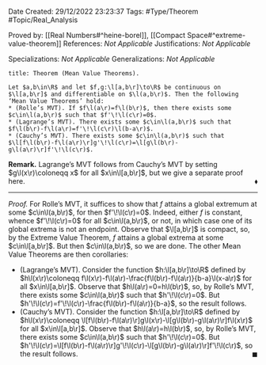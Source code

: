 <div class="topSpace"></div>

Date Created: 29/12/2022 23:23:37
Tags: #Type/Theorem #Topic/Real_Analysis

Proved by: [[Real Numbers#^heine-borel]], [[Compact Space#^extreme-value-theorem]]
References: <i>Not Applicable</i>
Justifications: <i>Not Applicable</i>

Specializations: <i>Not Applicable</i>
Generalizations: <i>Not Applicable</i>

``` ad-Theorem
title: Theorem (Mean Value Theorems).

Let $a,b\in\R$ and let $f,g:\l[a,b\r]\to\R$ be continuous on $\l[a,b\r]$ and differentiable on $\l(a,b\r)$. Then the following ‘Mean Value Theorems’ hold:
* (Rolle’s MVT). If $f\l(a\r)=f\l(b\r)$, then there exists some $c\in\l(a,b\r)$ such that $f'\!\l(c\r)=0$.
* (Lagrange’s MVT). There exists some $c\in\l(a,b\r)$ such that $f\l(b\r)-f\l(a\r)=f'\!\l(c\r)\l(b-a\r)$.
* (Cauchy’s MVT). There exists some $c\in\l(a,b\r)$ such that $\l[f\l(b\r)-f\l(a\r)\r]g'\!\l(c\r)=\l[g\l(b\r)-g\l(a\r)\r]f'\!\l(c\r)$.

```

<b>Remark.</b> Lagrange’s MVT follows from Cauchy’s MVT by setting $g\l(x\r)\coloneqq x$ for all $x\in\l[a,b\r]$, but we give a separate proof here.<span style="float:right;">$\blacklozenge$</span>

---

<i>Proof.</i> For Rolle’s MVT, it suffices to show that $f$ attains a global extremum at some $c\in\l(a,b\r)$, for then $f'\!\l(c\r)=0$. Indeed, either $f$ is constant, whence $f'\!\l(c\r)=0$ for all $c\in\l(a,b\r)$, or not, in which case one of its global extrema is not an endpoint. Observe that $\l[a,b\r]$ is compact, so, by the Extreme Value Theorem, $f$ attains a global extrema at some $c\in\l[a,b\r]$. But then $c\in\l(a,b\r)$, so we are done. The other Mean Value Theorems are then corollaries:

* (Lagrange’s MVT). Consider the function $h:\l[a,b\r]\to\R$ defined by $h\l(x\r)\coloneqq f\l(x\r)-f\l(a\r)-\frac{f\l(b\r)-f\l(a\r)}{b-a}\l(x-a\r)$ for all $x\in\l[a,b\r]$. Observe that $h\l(a\r)=0=h\l(b\r)$, so, by Rolle’s MVT, there exists some $c\in\l(a,b\r)$ such that $h'\!\l(c\r)=0$. But $h'\!\l(c\r)=f'\!\l(c\r)-\frac{f\l(b\r)-f\l(a\r)}{b-a}$, so the result follows.
* (Cauchy’s MVT). Consider the function $h:\l[a,b\r]\to\R$ defined by $h\l(x\r)\coloneqq \l[f\l(b\r)-f\l(a\r)\r]g\l(x\r)-\l[g\l(b\r)-g\l(a\r)\r]f\l(x\r)$ for all $x\in\l[a,b\r]$. Observe that $h\l(a\r)=h\l(b\r)$, so, by Rolle’s MVT, there exists some $c\in\l(a,b\r)$ such that $h'\!\l(c\r)=0$. But $h'\!\l(c\r)=\l[f\l(b\r)-f\l(a\r)\r]g'\!\l(c\r)-\l[g\l(b\r)-g\l(a\r)\r]f'\!\l(c\r)$, so the result follows.<span style="float:right;">$\blacksquare$</span>

